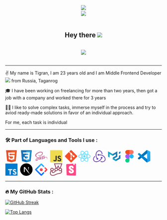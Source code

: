 <div id="header" align="center">
  <img src="https://media.giphy.com/media/M9gbBd9nbDrOTu1Mqx/giphy.gif" width="100"/>

  <div id="bages">
		<a href="https://t.me/samelazy">
		<img src="https://img.shields.io/badge/Telegram-%40Samelazy-%233390EC?style=for-the-badge&logo=telegram">
		</a>
  </div>
  <img src="https://komarev.com/ghpvc/?username=Samelazy&style=flat-square&color=blue" alt=""/>
  
  <br>

<h2>
	Hey there  <img src="https://media.giphy.com/media/hvRJCLFzcasrR4ia7z/giphy.gif" width="30px">
</h2>
  <br>
</div>

<div align="center">
	<img src="https://media.giphy.com/media/qgQUggAC3Pfv687qPC/giphy.gif">
</div>
</br>

---

:v: My name is Tigran, I am 23 years old and I am Middle Frontend Developer <img src="https://media.giphy.com/media/WUlplcMpOCEmTGBtBW/giphy.gif" width="30"> from Russia, Taganrog

:mortar_board: I have been working on freelancing for more than two years, then got a job with a company and worked there for 3 years

:man_technologist: I like to solve complex tasks, immerse myself in the process and try to aviod ready-made solutions in favor of an individual approach.

For me, each task is individual

---

### :hammer_and_wrench: Part of Languages and Tools I use :

<div>
	<img src="https://github.com/devicons/devicon/blob/master/icons/html5/html5-original.svg" title="HTML5" alt="HTML" width="40" height="40"/>&nbsp;
	<img src="https://github.com/devicons/devicon/blob/master/icons/css3/css3-original.svg"  title="CSS3" alt="CSS" width="40" height="40"/>&nbsp;
	<img src="https://github.com/devicons/devicon/blob/master/icons/sass/sass-original.svg" title="Sass" alt="Sass" width="40" height="40"/>&nbsp;
	<img src="https://github.com/devicons/devicon/blob/master/icons/javascript/javascript-original.svg" title="JavaScript" alt="JavaScript" width="40" height="40"/>&nbsp;
	<img src="https://github.com/devicons/devicon/blob/master/icons/git/git-original.svg" title="Git" alt="Git" width="40" height="40"/>
	<img src="https://github.com/devicons/devicon/blob/master/icons/react/react-original.svg" title="React" alt="React" width="40" height="40"/>&nbsp;
	<img src="https://github.com/devicons/devicon/blob/master/icons/redux/redux-original.svg" title="Redux/RTK" alt="Redux/RTK" width="40" height="40"/>&nbsp;
	<img src="https://github.com/devicons/devicon/blob/master/icons/materialui/materialui-original.svg" title="Material UI" alt="Material UI" width="40" height="40"/>&nbsp;
	<img src="https://github.com/devicons/devicon/blob/master/icons/figma/figma-original.svg" title="Figma" alt="Figma" width="40" height="40"/>&nbsp;
	<img src="https://github.com/devicons/devicon/blob/master/icons/vscode/vscode-original.svg" title="VSCode" alt="VSCode" width="40" height="40"/>&nbsp;
	<img src="https://github.com/devicons/devicon/blob/master/icons/typescript/typescript-original.svg" title="Typescript" alt="Typecript" width="40" height="40"/>&nbsp;
	<img src="https://github.com/devicons/devicon/blob/master/icons/nextjs/nextjs-original.svg" title="Next.js" alt="Next.js" width="40" height="40"/>&nbsp;
	<img src="https://github.com/devicons/devicon/blob/master/icons/antdesign/antdesign-original.svg" title="Ant Design" alt="Ant Design" width="40" height="40"/>&nbsp;
	<img src="https://github.com/devicons/devicon/blob/master/icons/jest/jest-plain.svg" title="Jest" alt="Jest" width="40" height="40"/>&nbsp;
	<img src="https://github.com/devicons/devicon/blob/master/icons/storybook/storybook-original.svg" title="Storybook" alt="Storybook" width="40" height="40"/>&nbsp;
</div>

---

### :fire: My GitHub Stats :

[![GitHub Streak](https://github-readme-streak-stats.herokuapp.com?user=Samelazy&theme=radical&border=FFFFFF00)](https://git.io/streak-stats)

[![Top Langs](https://github-readme-stats.vercel.app/api/top-langs/?username=Samelazy&layout=compact&theme=radical&border_color=FFFFFF00)](https://github.com/anuraghazra/github-readme-stats)


